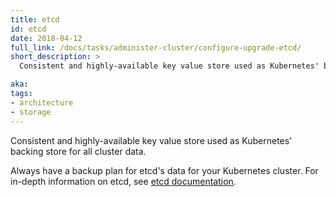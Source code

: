```yaml
---
title: etcd
id: etcd
date: 2018-04-12
full_link: /docs/tasks/administer-cluster/configure-upgrade-etcd/
short_description: >
  Consistent and highly-available key value store used as Kubernetes' backing store for all cluster data.

aka:
tags:
- architecture
- storage
---
```

 Consistent and highly-available key value store used as Kubernetes' backing store for all cluster data.

<!--more-->

Always have a backup plan for etcd's data for your Kubernetes cluster. For in-depth information on etcd, see [etcd documentation](https://github.com/coreos/etcd/blob/master/Documentation/docs.md).
